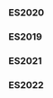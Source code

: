 <!-- @id rl9aFLlPWN2lKJEISEpyLx -->
### ES2020

<!-- @id B7M1a5SIX7wtQzbKb79E9e -->
### ES2019

<!-- @id TMUfLTev6xGnWMWZoF5iuI -->
### ES2021

<!-- @id XTACojPDCVYYaLx74NpruF -->
### ES2022